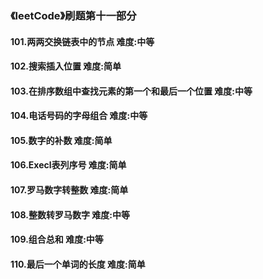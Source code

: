 ### 《leetCode》刷题第十一部分
#### 101.两两交换链表中的节点     难度:中等
#### 102.搜索插入位置     难度:简单
#### 103.在排序数组中查找元素的第一个和最后一个位置      难度:中等
#### 104.电话号码的字母组合      难度:中等
#### 105.数字的补数      难度:简单
#### 106.Execl表列序号      难度:简单
#### 107.罗马数字转整数        难度:简单
#### 108.整数转罗马数字        难度:中等
#### 109.组合总和       难度:中等
#### 110.最后一个单词的长度		难度:简单